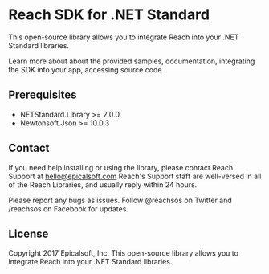 # Reach SDK for .NET Standard
This open-source library allows you to integrate Reach into your .NET Standard libraries.

Learn more about about the provided samples, documentation, integrating the SDK into your app, accessing source code.

## Prerequisites
* NETStandard.Library >= 2.0.0
* Newtonsoft.Json >= 10.0.3

## Contact
If you need help installing or using the library, please contact Reach Support at hello@epicalsoft.com Reach's Support staff are well-versed in all of the Reach Libraries, and usually reply within 24 hours.

Please report any bugs as issues.
Follow @reachsos on Twitter and /reachsos on Facebook for updates.

## License
Copyright 2017 Epicalsoft, Inc.
This open-source library allows you to integrate Reach into your .NET Standard libraries.
